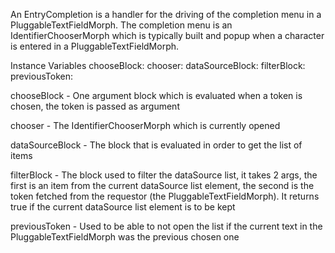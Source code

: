 An EntryCompletion is a handler for the driving of the completion menu in a PluggableTextFieldMorph. The completion menu is an IdentifierChooserMorph which is typically built and popup when a character is entered in a PluggableTextFieldMorph. Instance Variables	chooseBlock:		<Block>	chooser:		<IdentifierChooserMorph>	dataSourceBlock:		<Block>	filterBlock:		<Block>	previousToken:		<String>chooseBlock	- One argument block which is evaluated when a token is chosen, the token is passed as argumentchooser	- The IdentifierChooserMorph which is currently openeddataSourceBlock	- The block that is evaluated in order to get the list of itemsfilterBlock	- The block used to filter the dataSource list, it takes 2 args, the first is an item from the current dataSource list element, the second is the token fetched from the requestor (the PluggableTextFieldMorph). It returns true if the current dataSource list element is to be keptpreviousToken	- Used to be able to not open the list if the current text in the PluggableTextFieldMorph was the previous chosen one